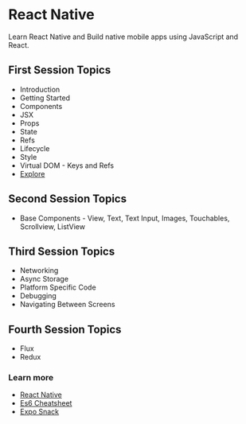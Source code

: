 # React Native

Learn React Native and Build native mobile apps using JavaScript and React.

## First Session Topics

- Introduction
- Getting Started
- Components
- JSX
- Props
- State
- Refs
- Lifecycle
- Style
- Virtual DOM - Keys and Refs
- [Explore](https://github.com/ignivalancy/Learn-React-Native/blob/master/First.md)

## Second Session Topics

- Base Components - View, Text, Text Input, Images, Touchables, Scrollview, ListView

## Third Session Topics

- Networking
- Async Storage
- Platform Specific Code
- Debugging
- Navigating Between Screens

## Fourth Session Topics

- Flux
- Redux

### Learn more

- [React Native](https://facebook.github.io/react-native/)
- [Es6 Cheatsheet](https://github.com/DrkSephy/es6-cheatsheet/blob/master/README.md)
- [Expo Snack](https://expo.io/tools#snack)